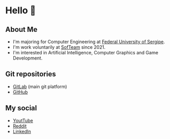 # Hello 👋

## About Me

- I'm majoring for Computer Engineering at [Federal University of Sergipe](https://ufs.br).
- I'm work voluntarily at [SofTeam](https://softeam.com.br) since 2021.
- I'm interested in Artificial Intelligence, Computer Graphics and Game Development.

## Git repositories

- [GitLab](https://gitlab.com/jusqua) (main git platform)
- [GitHub](https://github.com/jusqua)

## My social

- [YoutTube](https://www.youtube.com/@jusqua5594)
- [Reddit](https://reddit.com/u/NightSoulT12)
- [LinkedIn](https://linkedin.com/in/adrian-gama)
